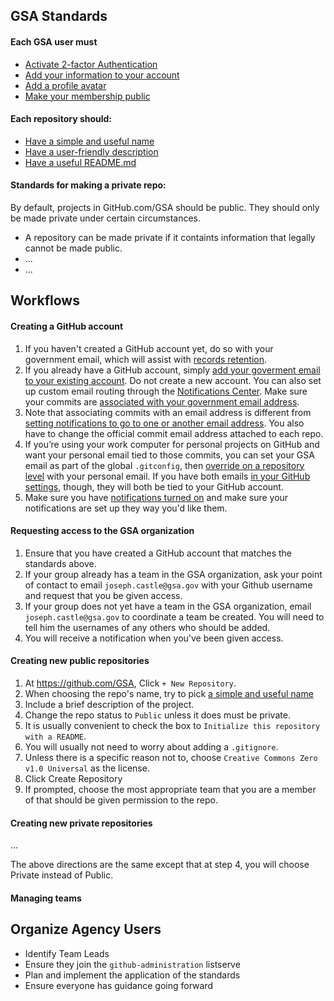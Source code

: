 
## GSA Standards

#### Each GSA user must

* [Activate 2-factor Authentication](https://github.com/fisma-ready/github#activate-2-factor-authentication)
* [Add your information to your account](https://github.com/fisma-ready/github#add-your-information-to-your-account)
* [Add a profile avatar](https://github.com/fisma-ready/github#add-a-profile-avatar)
* [Make your membership public](https://github.com/fisma-ready/github#make-your-membership-public)

#### Each repository should: 

* [Have a simple and useful name](https://pages.18f.gov/open-source-guide/naming-your-project/)
* [Have a user-friendly description](https://pages.18f.gov/open-source-guide/writing-the-repo-description/)
* [Have a useful README.md](https://pages.18f.gov/open-source-guide/making-readmes-readable/)

#### Standards for making a private repo:  

By default, projects in GitHub.com/GSA should be public.  They should only be made private under certain circumstances.  

* A repository can be made private if it containts information that legally cannot be made public.  
* ...
* ...

## Workflows 

#### Creating a GitHub account

1. If you haven't created a GitHub account yet, do so with your government email, which will assist with [records retention](http://ben.balter.com/open-source-for-government/#records).  
2. If you already have a GitHub account, simply [add your goverment email to your existing account](https://help.github.com/articles/adding-an-email-address-to-your-github-account/). Do not create a new account. You can also set up custom email routing through the [Notifications Center](https://github.com/settings/notifications). Make sure your commits are [associated with your government email address](https://help.github.com/articles/setting-your-email-in-git).
3. Note that associating commits with an email address is different from [setting notifications to go to one or another email address](https://help.github.com/articles/configuring-notification-emails-for-organizations/). You also have to change the official commit email address attached to each repo.
4. If you’re using your work computer for personal projects on GitHub and want your personal email tied to those commits, you can set your GSA email as part of the global `.gitconfig`, then [override on a repository level](http://git-scm.com/book/en/v2/Customizing-Git-Git-Configuration) with your personal email. If you have both emails [in your GitHub settings](https://github.com/settings/emails), though, they will both be tied to your GitHub account.
5. Make sure you have [notifications turned on](https://github.com/settings/notifications) and make sure your notifications are set up they way you'd like them.

#### Requesting access to the GSA organization

1. Ensure that you have created a GitHub account that matches the standards above.  
2. If your group already has a team in the GSA organization, ask your point of contact to email `joseph.castle@gsa.gov` with your Github username and request that you be given access.  
3. If your group does not yet have a team in the GSA organization, email `joseph.castle@gsa.gov` to coordinate a team be created.  You will need to tell him the usernames of any others who should be added.   
4. You will receive a notification when you've been given access.  

#### Creating new public repositories

1. At https://github.com/GSA, Click `+ New Repository`.  
2. When choosing the repo's name, try to pick [a simple and useful name](https://pages.18f.gov/open-source-guide/naming-your-project/)
3. Include a brief description of the project.  
4. Change the repo status to `Public` unless it does must be private.  
5. It is usually convenient to check the box to `Initialize this repository with a README`.  
6. You will usually not need to worry about adding a `.gitignore`.  
7. Unless there is a specific reason not to, choose `Creative Commons Zero v1.0 Universal` as the license.  
8. Click Create Repository
9. If prompted, choose the most appropriate team that you are a member of that should be given permission to the repo.  

#### Creating new private repositories


...


The above directions are the same except that at step 4, you will choose Private instead of Public.  

#### Managing teams 

## Organize Agency Users

* Identify Team Leads
* Ensure they join the `github-administration` listserve
* Plan and implement the application of the standards 
* Ensure everyone has guidance going forward



